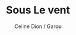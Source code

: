 ---
layout: post
title: Sous Le vent 
author: Celine Dion / Garou
language: "Français"
image:
  artist: celine-dion-garou.png
---